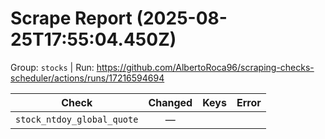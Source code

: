 # Scrape Report (2025-08-25T17:55:04.450Z)

Group: `stocks`  |  Run: https://github.com/AlbertoRoca96/scraping-checks-scheduler/actions/runs/17216594694

| Check | Changed | Keys | Error |
|---|:---:|:--|:--|
| `stock_ntdoy_global_quote` | — |  |  |
